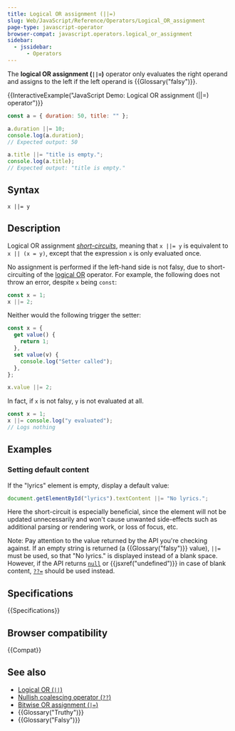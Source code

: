 ```yaml
---
title: Logical OR assignment (||=)
slug: Web/JavaScript/Reference/Operators/Logical_OR_assignment
page-type: javascript-operator
browser-compat: javascript.operators.logical_or_assignment
sidebar:
  - jssidebar:
      - Operators
---
```


The **logical OR assignment (`||=`)** operator only evaluates the right operand and assigns to the left if the left operand is {{Glossary("falsy")}}.

{{InteractiveExample("JavaScript Demo: Logical OR assignment (||=) operator")}}

```js interactive-example
const a = { duration: 50, title: "" };

a.duration ||= 10;
console.log(a.duration);
// Expected output: 50

a.title ||= "title is empty.";
console.log(a.title);
// Expected output: "title is empty."
```

## Syntax

```js-nolint
x ||= y
```

## Description

Logical OR assignment [_short-circuits_](/en-US/docs/Web/JavaScript/Reference/Operators/Operator_precedence#short-circuiting), meaning that `x ||= y` is equivalent to `x || (x = y)`, except that the expression `x` is only evaluated once.

No assignment is performed if the left-hand side is not falsy, due to short-circuiting of the [logical OR](/en-US/docs/Web/JavaScript/Reference/Operators/Logical_OR) operator. For example, the following does not throw an error, despite `x` being `const`:

```js
const x = 1;
x ||= 2;
```

Neither would the following trigger the setter:

```js
const x = {
  get value() {
    return 1;
  },
  set value(v) {
    console.log("Setter called");
  },
};

x.value ||= 2;
```

In fact, if `x` is not falsy, `y` is not evaluated at all.

```js
const x = 1;
x ||= console.log("y evaluated");
// Logs nothing
```

## Examples

### Setting default content

If the "lyrics" element is empty, display a default value:

```js
document.getElementById("lyrics").textContent ||= "No lyrics.";
```

Here the short-circuit is especially beneficial, since the element will not be updated unnecessarily and won't cause unwanted side-effects such as additional parsing or rendering work, or loss of focus, etc.

Note: Pay attention to the value returned by the API you're checking against. If an empty string is returned (a {{Glossary("falsy")}} value), `||=` must be used, so that "No lyrics." is displayed instead of a blank space. However, if the API returns [`null`](/en-US/docs/Web/JavaScript/Reference/Operators/null) or
{{jsxref("undefined")}} in case of blank content, [`??=`](/en-US/docs/Web/JavaScript/Reference/Operators/Nullish_coalescing_assignment) should be used instead.

## Specifications

{{Specifications}}

## Browser compatibility

{{Compat}}

## See also

- [Logical OR (`||`)](/en-US/docs/Web/JavaScript/Reference/Operators/Logical_OR)
- [Nullish coalescing operator (`??`)](/en-US/docs/Web/JavaScript/Reference/Operators/Nullish_coalescing)
- [Bitwise OR assignment (`|=`)](/en-US/docs/Web/JavaScript/Reference/Operators/Bitwise_OR_assignment)
- {{Glossary("Truthy")}}
- {{Glossary("Falsy")}}
